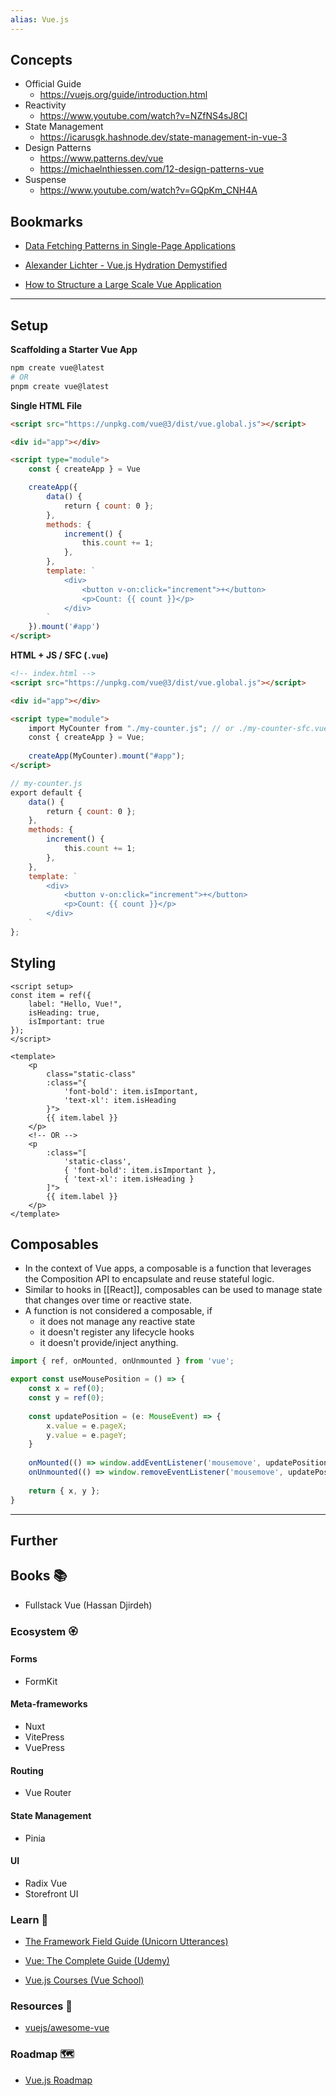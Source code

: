 ```yaml
---
alias: Vue.js
---
```


## Concepts

- Official Guide
    - https://vuejs.org/guide/introduction.html
- Reactivity
    - https://www.youtube.com/watch?v=NZfNS4sJ8CI
- State Management
    - https://icarusgk.hashnode.dev/state-management-in-vue-3
- Design Patterns
    - https://www.patterns.dev/vue
    - https://michaelnthiessen.com/12-design-patterns-vue
- Suspense
    - https://www.youtube.com/watch?v=GQpKm_CNH4A

## Bookmarks

- [Data Fetching Patterns in Single-Page Applications](https://martinfowler.com/articles/data-fetch-spa.html)

- [Alexander Lichter - Vue.js Hydration Demystified](https://www.youtube.com/watch?v=TYyEjN0UrfA)

- [How to Structure a Large Scale Vue Application](https://vueschool.io/articles/vuejs-tutorials/how-to-structure-a-large-scale-vue-application/)

---

## Setup

**Scaffolding a Starter Vue App**

```bash
npm create vue@latest
# OR
pnpm create vue@latest
```

**Single HTML File**

```html
<script src="https://unpkg.com/vue@3/dist/vue.global.js"></script>

<div id="app"></div>

<script type="module">
    const { createApp } = Vue

    createApp({
        data() {
            return { count: 0 };
        },
        methods: {
            increment() {
                this.count += 1;
            },
        },
        template: `
            <div>
                <button v-on:click="increment">+</button>
                <p>Count: {{ count }}</p>
            </div>
        `
    }).mount('#app')
</script>
```

**HTML + JS / SFC (`.vue`)**

```html
<!-- index.html -->
<script src="https://unpkg.com/vue@3/dist/vue.global.js"></script>

<div id="app"></div>

<script type="module">
    import MyCounter from "./my-counter.js"; // or ./my-counter-sfc.vue
    const { createApp } = Vue;
    
    createApp(MyCounter).mount("#app");
</script>
```

```js
// my-counter.js
export default {
    data() {
        return { count: 0 };
    },
    methods: {
        increment() {
            this.count += 1;
        },
    },
    template: `
        <div>
            <button v-on:click="increment">+</button>
            <p>Count: {{ count }}</p>
        </div>
    `
};
```

## Styling

```vue
<script setup>
const item = ref({
    label: "Hello, Vue!",
    isHeading: true,
    isImportant: true
});
</script>

<template>
    <p 
        class="static-class"
        :class="{
            'font-bold': item.isImportant,
            'text-xl': item.isHeading
        }">
        {{ item.label }}
    </p>
    <!-- OR -->
    <p
        :class="[
            'static-class',
            { 'font-bold': item.isImportant },
            { 'text-xl': item.isHeading }
        ]">
        {{ item.label }}
    </p>
</template>
```

## Composables

- In the context of Vue apps, a composable is a function that leverages the Composition API to encapsulate and reuse stateful logic.
- Similar to hooks in [[React]], composables can be used to manage state that changes over time or reactive state.
- A function is not considered a composable, if 
    - it does not manage any reactive state 
    - it doesn't register any lifecycle hooks
    - it doesn't provide/inject anything.

```ts
import { ref, onMounted, onUnmounted } from 'vue';

export const useMousePosition = () => {
    const x = ref(0);
    const y = ref(0);
    
    const updatePosition = (e: MouseEvent) => {
        x.value = e.pageX;
        y.value = e.pageY;
    }
    
    onMounted(() => window.addEventListener('mousemove', updatePosition));
    onUnmounted(() => window.removeEventListener('mousemove', updatePosition));
    
    return { x, y };
}
```

---
## Further

## Books 📚

- Fullstack Vue (Hassan Djirdeh)

### Ecosystem 🏵

#### Forms

- FormKit

#### Meta-frameworks 

- Nuxt 
- VitePress
- VuePress

#### Routing

- Vue Router

#### State Management

- Pinia

#### UI

- Radix Vue
- Storefront UI

### Learn 🧠

- [The Framework Field Guide (Unicorn Utterances)](https://unicorn-utterances.com/collections/framework-field-guide)

- [Vue: The Complete Guide (Udemy)](https://www.udemy.com/course/vuejs-2-the-complete-guide/)

- [Vue.js Courses (Vue School)](https://vueschool.io/courses)

### Resources 🧩

- [vuejs/awesome-vue](https://github.com/vuejs/awesome-vue#readme)

### Roadmap 🗺

- [Vue.js Roadmap](https://roadmap.sh/vue)